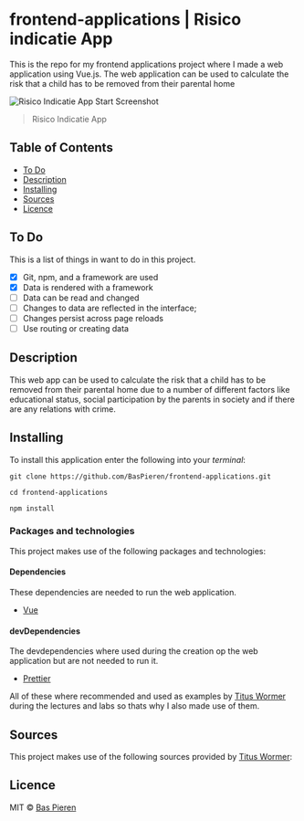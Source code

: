 # frontend-applications | Risico indicatie App

This is the repo for my frontend applications project where I made a web application using Vue.js. The web application can be used to calculate the risk that a child has to be removed from their parental home

![Risico Indicatie App Start Screenshot](images/dating_app_start_screenshot.png)
> Risico Indicatie App

## Table of Contents
* [To Do](#to-do)
* [Description](#description)
* [Installing](#installing)
* [Sources](#sources)
* [Licence](#licence)

## To Do
This is a list of things in want to do in this project.
- [X] Git, npm, and a framework are used
- [X] Data is rendered with a framework
- [ ] Data can be read and changed
- [ ] Changes to data are reflected in the interface;
- [ ] Changes persist across page reloads
- [ ] Use routing or creating data

## Description
This web app can be used to calculate the risk that a child has to be removed from their parental home due to a number of different factors like educational status, social participation by the parents in society and if there are any relations with crime.

## Installing
To install this application enter the following into your _terminal_:
```
git clone https://github.com/BasPieren/frontend-applications.git

cd frontend-applications

npm install
```

### Packages and technologies
This project makes use of the following packages and technologies:

#### Dependencies
These dependencies are needed to run the web application.

* [Vue](https://www.npmjs.com/package/vue)

#### devDependencies
The devdependencies where used during the creation op the web application but are not needed to run it.

* [Prettier](https://www.npmjs.com/package/prettier)

All of these where recommended and used as examples by [Titus Wormer](https://github.com/wooorm) during the lectures and labs so thats why I also made use of them.

## Sources
This project makes use of the following sources provided by [Titus Wormer](https://github.com/wooorm):

## Licence

MIT © [Bas Pieren](https://github.com/BasPieren)

